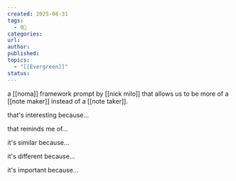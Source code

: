 ```yaml
---
created: 2025-08-31
tags:
  - 0🌲
categories:
url:
author:
published:
topics:
  - "[[Evergreen]]"
status:
---
```


a [[noma]] framework prompt by [[nick milo]] that allows us to be more of a [[note maker]] instead of a [[note taker]]. 

that's interesting because...

that reminds me of...

it's similar because...

it's different because...

it's important because...
